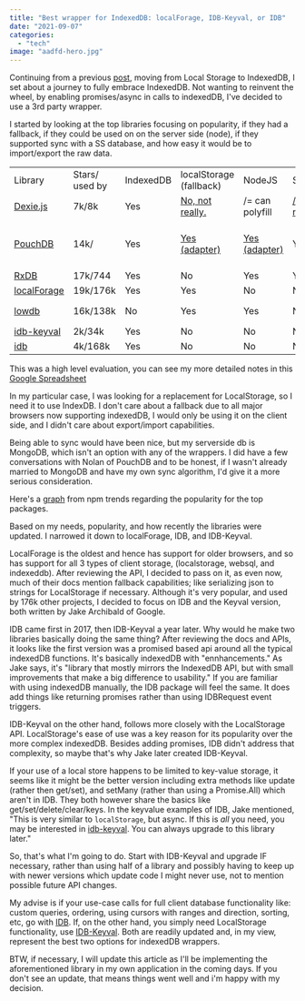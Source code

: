 ```yaml
---
title: "Best wrapper for IndexedDB: localForage, IDB-Keyval, or IDB"
date: "2021-09-07"
categories: 
  - "tech"
image: "aadfd-hero.jpg"
---
```


Continuing from a previous [post](https://paultman.wordpress.com/from-localstorage-to-indexeddb/), moving from Local Storage to IndexedDB, I set about a journey to fully embrace IndexedDB. Not wanting to reinvent the wheel, by enabling promises/async in calls to indexedDB, I've decided to use a 3rd party wrapper.

I started by looking at the top libraries focusing on popularity, if they had a fallback, if they could be used on on the server side (node), if they supported sync with a SS database, and how easy it would be to import/export the raw data.

<table><tbody><tr><td>Library</td><td>Stars/<br>used by</td><td>IndexedDB</td><td>localStorage (fallback)</td><td>NodeJS</td><td>Sync</td><td>Export / Import</td></tr><tr><td><a href="https://dexie.org/" target="_blank" rel="noreferrer noopener">Dexie.js</a></td><td>7k/8k</td><td>Yes</td><td><a href="https://github.com/dfahlander/Dexie.js/issues/480" target="_blank" rel="noreferrer noopener">No,&nbsp;not really.</a></td><td>/= can polyfill</td><td><a rel="noreferrer noopener" href="https://dexie.org/docs/Syncable/Dexie.Syncable.js" target="_blank">/=adapter required</a></td><td><a href="https://dexie.org/docs/ExportImport/dexie-export-import" target="_blank" rel="noreferrer noopener">Yes (adapter)</a></td></tr><tr><td><a href="https://pouchdb.com/" target="_blank" rel="noreferrer noopener">PouchDB</a></td><td>14k/</td><td>Yes</td><td><a href="https://pouchdb.com/adapters.html" target="_blank" rel="noreferrer noopener">Yes (adapter)</a></td><td><a href="https://pouchdb.com/adapters.html" target="_blank" rel="noreferrer noopener">Yes (adapter)</a></td><td>Yes!</td><td><a href="https://github.com/pouchdb-community/pouchdb-load" target="_blank" rel="noreferrer noopener">/ = maybe with some&nbsp;other libs</a></td></tr><tr><td><a href="https://rxdb.info/" target="_blank" rel="noreferrer noopener">RxDB</a></td><td>17k/744</td><td>Yes</td><td>No</td><td>Yes</td><td>Yes</td><td><a href="https://rxdb.info/rx-database.html#dump" target="_blank" rel="noreferrer noopener">Yes</a></td></tr><tr><td><a href="https://github.com/localForage/localForage" target="_blank" rel="noreferrer noopener">localForage</a></td><td>19k/176k</td><td>Yes</td><td>Yes</td><td>No</td><td>No</td><td><a href="https://github.com/localForage/localForage/issues/718" target="_blank" rel="noreferrer noopener">No</a></td></tr><tr><td><a href="https://github.com/typicode/lowdb" target="_blank" rel="noreferrer noopener">lowdb</a></td><td>16k/138k</td><td>No</td><td>Yes</td><td>Yes</td><td>No</td><td>kind of, JSON</td></tr><tr><td><a href="https://github.com/jakearchibald/idb-keyval" target="_blank" rel="noreferrer noopener">idb-keyval</a></td><td>2k/34k</td><td>Yes</td><td>No</td><td>No</td><td>No</td><td>No</td></tr><tr><td><a href="https://github.com/jakearchibald/idb" target="_blank" rel="noreferrer noopener">idb</a></td><td>4k/168k</td><td>Yes</td><td>No</td><td>No</td><td>No</td><td>No</td></tr></tbody></table>

This was a high level evaluation, you can see my more detailed notes in this [Google Spreadsheet](https://docs.google.com/spreadsheets/d/1P-B0FXj4A-ucwqQdmfOH7FV0NVxc3ftr/edit?usp=sharing&ouid=103394891988793194776&rtpof=true&sd=true)

In my particular case, I was looking for a replacement for LocalStorage, so I need it to use IndexDB. I don't care about a fallback due to all major browsers now supporting indexedDB, I would only be using it on the client side, and I didn't care about export/import capabilities.

Being able to sync would have been nice, but my serverside db is MongoDB, which isn't an option with any of the wrappers. I did have a few conversations with Nolan of PouchDB and to be honest, if I wasn't already married to MongoDB and have my own sync algorithm, I'd give it a more serious consideration.

Here's a [graph](https://www.npmtrends.com/dexie-vs-idb-vs-idb-keyval-vs-localforage-vs-pouchdb) from npm trends regarding the popularity for the top packages.

Based on my needs, popularity, and how recently the libraries were updated. I narrowed it down to localForage, IDB, and IDB-Keyval.

LocalForage is the oldest and hence has support for older browsers, and so has support for all 3 types of client storage, (localstorage, websql, and indexeddb). After reviewing the API, I decided to pass on it, as even now, much of their docs mention fallback capabilities; like serializing json to strings for LocalStorage if necessary. Although it's very popular, and used by 176k other projects, I decided to focus on IDB and the Keyval version, both written by Jake Archibald of Google.

IDB came first in 2017, then IDB-Keyval a year later. Why would he make two libraries basically doing the same thing? After reviewing the docs and APIs, it looks like the first version was a promised based api around all the typical indexedDB functions. It's basically indexedDB with "ennhancements." As Jake says, it's "library that mostly mirrors the IndexedDB API, but with small improvements that make a big difference to usability." If you are familiar with using indexedDB manually, the IDB package will feel the same. It does add things like returning promises rather than using IDBRequest event triggers.

IDB-Keyval on the other hand, follows more closely with the LocalStorage API. LocalStorage's ease of use was a key reason for its popularity over the more complex indexedDB. Besides adding promises, IDB didn't address that complexity, so maybe that's why Jake later created IDB-Keyval.

If your use of a local store happens to be limited to key-value storage, it seems like it might be the better version including extra methods like update (rather then get/set), and setMany (rather than using a Promise.All) which aren't in IDB. They both however share the basics like get/set/delete/clear/keys. In the keyvalue examples of IDB, Jake mentioned, "This is very similar to `localStorage`, but async. If this is _all_ you need, you may be interested in [idb-keyval](https://www.npmjs.com/package/idb-keyval). You can always upgrade to this library later."

So, that's what I'm going to do. Start with IDB-Keyval and upgrade IF necessary, rather than using half of a library and possibly having to keep up with newer versions which update code I might never use, not to mention possible future API changes.

My advise is if your use-case calls for full client database functionality like: custom queries, ordering, using cursors with ranges and direction, sorting, etc, go with [IDB](https://github.com/jakearchibald/idb). If, on the other hand, you simply need LocalStorage functionality, use [IDB-Keyval](https://github.com/jakearchibald/idb-keyval). Both are readily updated and, in my view, represent the best two options for indexedDB wrappers.

BTW, if necessary, I will update this article as I'll be implementing the aforementioned library in my own application in the coming days. If you don't see an update, that means things went well and i'm happy with my decision.
